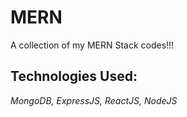 #   MERN
A collection of my MERN Stack codes!!!

## **Technologies Used:**
*MongoDB, ExpressJS, ReactJS, NodeJS*    
